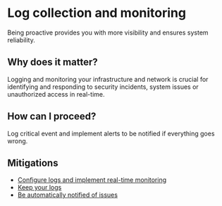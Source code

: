# Log collection and monitoring

Being proactive provides you with more visibility and ensures system
reliability.

## Why does it matter?

Logging and monitoring your infrastructure and network is crucial for
identifying and responding to security incidents, system issues or unauthorized
access in real-time.

## How can I proceed?

Log critical event and implement alerts to be notified if everything goes wrong.

## Mitigations

- [Configure logs and implement real-time monitoring](OPS.MON.001_log_and_implement_real_time_monitoring.md)
- [Keep your logs](OPS.MON.002_keep_your_logs.md)
- [Be automatically notified of issues](OPS.MON.003_automatically_notified_of_issues.md)
